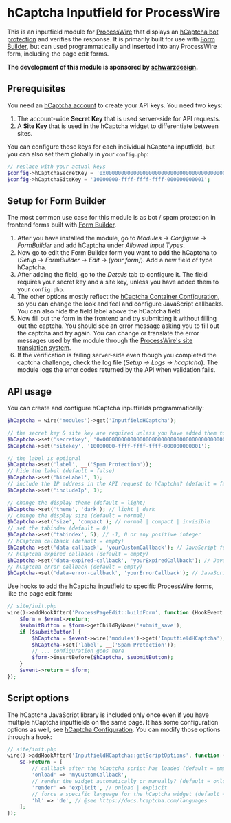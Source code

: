 # hCaptcha Inputfield for ProcessWire

This is an inputfield module for [ProcessWire](https://processwire.com/) that displays an [hCaptcha bot protection](https://www.hcaptcha.com/) and verifies the response. It is primarily built for use with [Form Builder](https://processwire.com/store/form-builder/), but can used programmatically and inserted into any ProcessWire form, including the page edit forms.

**The development of this module is sponsored by [schwarzdesign](https://www.schwarzdesign.de/).**

## Prerequisites

You need an [hCaptcha account](https://dashboard.hcaptcha.com/signup) to create your API keys. You need two keys:

1. The account-wide **Secret Key** that is used server-side for API requests.
2. A **Site Key** that is used in the hCaptcha widget to differentiate between sites.

You can configure those keys for each individual hCaptcha inputfield, but you can also set them globally in your `config.php`:

```php
// replace with your actual keys
$config->hCaptchaSecretKey = '0x0000000000000000000000000000000000000000';
$config->hCaptchaSiteKey = '10000000-ffff-ffff-ffff-000000000001';
```

## Setup for Form Builder

The most common use case for this module is as bot / spam protection in frontend forms built with [Form Builder](https://processwire.com/store/form-builder/).

1. After you have installed the module, go to *Modules -> Configure -> FormBuilder* and add hCaptcha under *Allowed Input Types*.
2. Now go to edit the Form Builder form you want to add the hCaptcha to (*Setup -> FormBuilder -> Edit -> [your form]*). Add a new field of type hCaptcha.
3. After adding the field, go to the *Details* tab to configure it. The field requires your secret key and a site key, unless you have added them to your `config.php`.
4. The other options mostly reflect the [hCaptcha Container Configuration](https://docs.hcaptcha.com/configuration), so you can change the look and feel and configure JavaScript callbacks. You can also hide the field label above the hCaptcha field.
5. Now fill out the form in the frontend and try submitting it without filling out the captcha. You should see an error message asking you to fill out the captcha and try again. You can change or translate the error messages used by the module through the [ProcessWire's site translation system](https://processwire.com/docs/multi-language-support/).
6. If the verification is failing server-side even though you completed the captcha challenge, check the log file (*Setup -> Logs -> hcaptcha*). The module logs the error codes returned by the API when validation fails.

## API usage

You can create and configure hCaptcha inputfields programmatically:

```php
$hCaptcha = wire('modules')->get('InputfieldHCaptcha');

// the secret key & site key are required unless you have added them to your config.php
$hCaptcha->set('secretkey', '0x0000000000000000000000000000000000000000');
$hCaptcha->set('sitekey', '10000000-ffff-ffff-ffff-000000000001');

// the label is optional
$hCaptcha->set('label', __('Spam Protection'));
// hide the label (default = false)
$hCaptcha->set('hideLabel', 1);
// include the IP address in the API request to hCaptcha? (default = false)
$hCaptcha->set('includeIp', 1);

// change the display theme (default = light)
$hCaptcha->set('theme', 'dark'); // light | dark
// change the display size (default = normal)
$hCaptcha->set('size', 'compact'); // normal | compact | invisible
// set the tabindex (default = 0)
$hCaptcha->set('tabindex', 5); // -1, 0 or any positive integer
// hCaptcha callback (default = empty)
$hCaptcha->set('data-callback', 'yourCustomCallback'); // JavaScript function name
// hCaptcha expired callback (default = empty)
$hCaptcha->set('data-expired-callback', 'yourExpiredCallback'); // JavaScript function name
// hCaptcha error callback (default = empty)
$hCaptcha->set('data-error-callback', 'yourErrorCallback'); // JavaScript function name
```

Use hooks to add the hCaptcha inputfield to specific ProcessWire forms, like the page edit form:

```php
// site/init.php
wire()->addHookAfter('ProcessPageEdit::buildForm', function (HookEvent $event) {
    $form = $event->return;
    $submitButton = $form->getChildByName('submit_save');
    if ($submitButton) {
        $hCaptcha = $event->wire('modules')->get('InputfieldHCaptcha');
        $hCaptcha->set('label', __('Spam Protection'));
        // ... configuration goes here
        $form->insertBefore($hCaptcha, $submitButton);
    }
    $event->return = $form;
});
```

## Script options

The hCaptcha JavaScript library is included only once even if you have multiple hCaptcha inputfields on the same page. It has some configuration options as well, see [hCaptcha Configuration](https://docs.hcaptcha.com/configuration). You can modify those options through a hook:

```php
// site/init.php
wire()->addHookAfter('InputfieldHCaptcha::getScriptOptions', function (HookEvent $e) {
    $e->return = [
        // callback after the hCaptcha script has loaded (default = empty)
        'onload' => 'myCustomCallback',
        // render the widget automatically or manually? (default = onload)
        'render' => 'explicit', // onload | explicit
        // force a specific language for the hCaptcha widget (default = auto-detected browser language)
        'hl' => 'de', // @see https://docs.hcaptcha.com/languages
    ];
});
```
